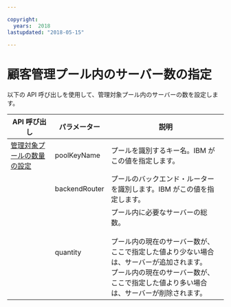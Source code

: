 ```yaml
---

copyright:
  years:  2018
lastupdated: "2018-05-15"

---
```


# 顧客管理プール内のサーバー数の指定

以下の API 呼び出しを使用して、管理対象プール内のサーバーの数を設定します。

|API 呼び出し|パラメーター|説明|
|---|---|---|
|<a href="https://softlayer.github.io/reference/services/SoftLayer_Account/setManagedPoolQuantity/" target="_blank">管理対象プールの数量の設定</a>|poolKeyName|プールを識別するキー名。IBM がこの値を指定します。|
|  | backendRouter | プールのバックエンド・ルーターを識別します。IBM がこの値を指定します。|
|  | quantity | プール内に必要なサーバーの総数。<br><br>プール内の現在のサーバー数が、ここで指定した値より少ない場合は、サーバーが追加されます。<br>プール内の現在のサーバー数が、ここで指定した値より多い場合は、サーバーが削除されます。|

